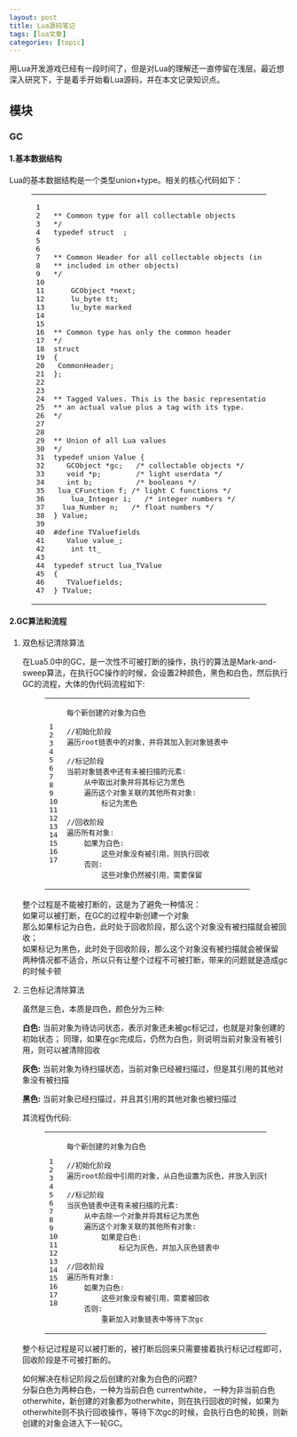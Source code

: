 ```yaml
---
layout: post
title: Lua源码笔记 
tags: [lua文章]
categories: [topic]
---
```

<p>用Lua开发游戏已经有一段时间了，但是对Lua的理解还一直停留在浅层。最近想深入研究下，于是着手开始看Lua源码，并在本文记录知识点。</p>
<h2 id="模块"><a href="#模块" class="headerlink" title="模块"></a>模块</h2><h3 id="GC"><a href="#GC" class="headerlink" title="GC"></a>GC</h3><h4 id="1-基本数据结构"><a href="#1-基本数据结构" class="headerlink" title="1.基本数据结构"></a>1.基本数据结构</h4><p>Lua的基本数据结构是一个类型union+type。相关的核心代码如下：</p>
<figure class="highlight c++"><table><tbody><tr><td class="gutter"><pre><span class="line">1</span><br/><span class="line">2</span><br/><span class="line">3</span><br/><span class="line">4</span><br/><span class="line">5</span><br/><span class="line">6</span><br/><span class="line">7</span><br/><span class="line">8</span><br/><span class="line">9</span><br/><span class="line">10</span><br/><span class="line">11</span><br/><span class="line">12</span><br/><span class="line">13</span><br/><span class="line">14</span><br/><span class="line">15</span><br/><span class="line">16</span><br/><span class="line">17</span><br/><span class="line">18</span><br/><span class="line">19</span><br/><span class="line">20</span><br/><span class="line">21</span><br/><span class="line">22</span><br/><span class="line">23</span><br/><span class="line">24</span><br/><span class="line">25</span><br/><span class="line">26</span><br/><span class="line">27</span><br/><span class="line">28</span><br/><span class="line">29</span><br/><span class="line">30</span><br/><span class="line">31</span><br/><span class="line">32</span><br/><span class="line">33</span><br/><span class="line">34</span><br/><span class="line">35</span><br/><span class="line">36</span><br/><span class="line">37</span><br/><span class="line">38</span><br/><span class="line">39</span><br/><span class="line">40</span><br/><span class="line">41</span><br/><span class="line">42</span><br/><span class="line">43</span><br/><span class="line">44</span><br/><span class="line">45</span><br/><span class="line">46</span><br/><span class="line">47</span><br/></pre></td><td class="code"><pre><span class="line"></span><br/><span class="line"><span class="comment">** Common type for all collectable objects</span></span><br/><span class="line"><span class="comment">*/</span></span><br/><span class="line"><span class="keyword">typedef</span> <span class="class"><span class="keyword">struct</span>  ;</span></span><br/><span class="line"></span><br/><span class="line"></span><br/><span class="line"><span class="comment">** Common Header for all collectable objects (in macro form, to be</span></span><br/><span class="line"><span class="comment">** included in other objects)</span></span><br/><span class="line"><span class="comment">*/</span></span><br/><span class="line"></span><br/><span class="line">	GCObject *next;  </span><br/><span class="line">	lu_byte tt;      </span><br/><span class="line">	lu_byte marked</span><br/><span class="line"></span><br/><span class="line"></span><br/><span class="line"><span class="comment">** Common type has only the common header</span></span><br/><span class="line"><span class="comment">*/</span></span><br/><span class="line"><span class="class"><span class="keyword">struct</span> </span></span><br/><span class="line"><span class="class">{</span></span><br/><span class="line">	CommonHeader;</span><br/><span class="line">};</span><br/><span class="line"></span><br/><span class="line"></span><br/><span class="line"><span class="comment">** Tagged Values. This is the basic representation of values in Lua,</span></span><br/><span class="line"><span class="comment">** an actual value plus a tag with its type.</span></span><br/><span class="line"><span class="comment">*/</span></span><br/><span class="line"></span><br/><span class="line"></span><br/><span class="line"><span class="comment">** Union of all Lua values</span></span><br/><span class="line"><span class="comment">*/</span></span><br/><span class="line"><span class="keyword">typedef</span> <span class="keyword">union</span> Value {</span><br/><span class="line">	GCObject *gc;	<span class="comment">/* collectable objects */</span></span><br/><span class="line">	<span class="keyword">void</span> *p;		 <span class="comment">/* light userdata */</span></span><br/><span class="line">	<span class="keyword">int</span> b;			 <span class="comment">/* booleans */</span></span><br/><span class="line">	lua_CFunction f; <span class="comment">/* light C functions */</span></span><br/><span class="line">	lua_Integer i;   <span class="comment">/* integer numbers */</span></span><br/><span class="line">	lua_Number n;	<span class="comment">/* float numbers */</span></span><br/><span class="line">} Value;</span><br/><span class="line"></span><br/><span class="line"><span class="meta">#<span class="meta-keyword">define</span> TValuefields </span></span><br/><span class="line">	Value value_;    </span><br/><span class="line">	<span class="keyword">int</span> tt_</span><br/><span class="line"></span><br/><span class="line"><span class="keyword">typedef</span> <span class="class"><span class="keyword">struct</span> <span class="title">lua_TValue</span></span></span><br/><span class="line"><span class="class">{</span></span><br/><span class="line">	TValuefields;</span><br/><span class="line">} TValue;</span><br/></pre></td></tr></tbody></table></figure>

<h4 id="2-GC算法和流程"><a href="#2-GC算法和流程" class="headerlink" title="2.GC算法和流程"></a>2.GC算法和流程</h4><ol>
<li><p>双色标记清除算法</p>
<p>在Lua5.0中的GC，是一次性不可被打断的操作，执行的算法是Mark-and-sweep算法，在执行GC操作的时候，会设置2种颜色，黑色和白色，然后执行GC的流程，大体的伪代码流程如下:</p>
<figure class="highlight plain"><table><tbody><tr><td class="gutter"><pre><span class="line">1</span><br/><span class="line">2</span><br/><span class="line">3</span><br/><span class="line">4</span><br/><span class="line">5</span><br/><span class="line">6</span><br/><span class="line">7</span><br/><span class="line">8</span><br/><span class="line">9</span><br/><span class="line">10</span><br/><span class="line">11</span><br/><span class="line">12</span><br/><span class="line">13</span><br/><span class="line">14</span><br/><span class="line">15</span><br/><span class="line">16</span><br/><span class="line">17</span><br/></pre></td><td class="code"><pre><span class="line">每个新创建的对象为白色</span><br/><span class="line"></span><br/><span class="line">//初始化阶段</span><br/><span class="line">遍历root链表中的对象，并将其加入到对象链表中    </span><br/><span class="line"></span><br/><span class="line">//标记阶段   </span><br/><span class="line">当前对象链表中还有未被扫描的元素:    </span><br/><span class="line">    从中取出对象并将其标记为黑色   </span><br/><span class="line">    遍历这个对象关联的其他所有对象: </span><br/><span class="line">        标记为黑色</span><br/><span class="line">        </span><br/><span class="line">//回收阶段</span><br/><span class="line">遍历所有对象:   </span><br/><span class="line">    如果为白色:   </span><br/><span class="line">        这些对象没有被引用，则执行回收</span><br/><span class="line">    否则: </span><br/><span class="line">        这些对象仍然被引用，需要保留</span><br/></pre></td></tr></tbody></table></figure>

<p>整个过程是不能被打断的，这是为了避免一种情况：<br/>如果可以被打断，在GC的过程中新创建一个对象<br/>那么如果标记为白色，此时处于回收阶段，那么这个对象没有被扫描就会被回收；<br/>如果标记为黑色，此时处于回收阶段，那么这个对象没有被扫描就会被保留<br/>两种情况都不适合，所以只有让整个过程不可被打断，带来的问题就是造成gc的时候卡顿</p>
</li>
<li><p>三色标记清除算法</p>
<p>虽然是三色，本质是四色，颜色分为三种:</p>
<p><strong>白色:</strong> 当前对象为待访问状态，表示对象还未被gc标记过，也就是对象创建的初始状态； 同理，如果在gc完成后，仍然为白色，则说明当前对象没有被引用，则可以被清除回收</p>
<p><strong>灰色:</strong> 当前对象为待扫描状态，当前对象已经被扫描过，但是其引用的其他对象没有被扫描</p>
<p><strong>黑色:</strong> 当前对象已经扫描过，并且其引用的其他对象也被扫描过</p>
<p>其流程伪代码:</p>
<figure class="highlight plain"><table><tbody><tr><td class="gutter"><pre><span class="line">1</span><br/><span class="line">2</span><br/><span class="line">3</span><br/><span class="line">4</span><br/><span class="line">5</span><br/><span class="line">6</span><br/><span class="line">7</span><br/><span class="line">8</span><br/><span class="line">9</span><br/><span class="line">10</span><br/><span class="line">11</span><br/><span class="line">12</span><br/><span class="line">13</span><br/><span class="line">14</span><br/><span class="line">15</span><br/><span class="line">16</span><br/><span class="line">17</span><br/><span class="line">18</span><br/></pre></td><td class="code"><pre><span class="line">每个新创建的对象为白色</span><br/><span class="line"></span><br/><span class="line">//初始化阶段   </span><br/><span class="line">遍历root阶段中引用的对象，从白色设置为灰色，并放入到灰色节点列表中   </span><br/><span class="line"></span><br/><span class="line">//标记阶段    </span><br/><span class="line">当灰色链表中还有未被扫描的元素:    </span><br/><span class="line">    从中去除一个对象并将其标记为黑色   </span><br/><span class="line">    遍历这个对象关联的其他所有对象:   </span><br/><span class="line">        如果是白色:</span><br/><span class="line">            标记为灰色，并加入灰色链表中   </span><br/><span class="line">            </span><br/><span class="line">//回收阶段  </span><br/><span class="line">遍历所有对象:   </span><br/><span class="line">    如果为白色: </span><br/><span class="line">        这些对象没有被引用，需要被回收</span><br/><span class="line">    否则:</span><br/><span class="line">        重新加入对象链表中等待下次gc</span><br/></pre></td></tr></tbody></table></figure>

<p>整个标记过程是可以被打断的，被打断后回来只需要接着执行标记过程即可，回收阶段是不可被打断的。</p>
<p>如何解决在标记阶段之后创建的对象为白色的问题?<br/>分裂白色为两种白色，一种为当前白色 currentwhite， 一种为非当前白色 otherwhite，新创建的对象都为otherwhite，则在执行回收的时候，如果为otherwhite则不执行回收操作，等待下次gc的时候，会执行白色的轮换，则新创建的对象会进入下一轮GC。</p>
</li>
</ol>